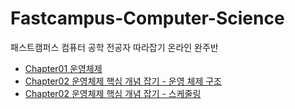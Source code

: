 # Fastcampus-Computer-Science
패스트캠퍼스 컴퓨터 공학 전공자 따라잡기 온라인 완주반

- [Chapter01 운영체제 ](/chapter01/readme.md)
- [Chapter02 운영체제 핵심 개념 잡기 - 운영 체제 구조](/chapter02/readme_architecture.md)
- [Chapter02 운영체제 핵심 개념 잡기 - 스케줄링](/chapter02/readme_scheduling.md)
